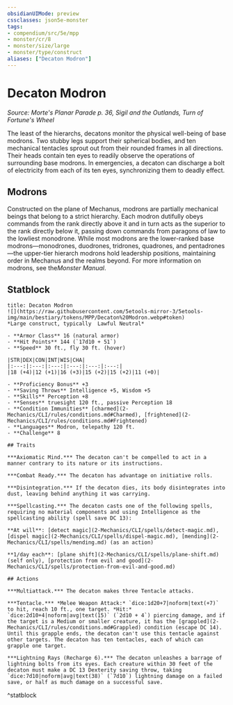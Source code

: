 ```yaml
---
obsidianUIMode: preview
cssclasses: json5e-monster
tags:
- compendium/src/5e/mpp
- monster/cr/8
- monster/size/large
- monster/type/construct
aliases: ["Decaton Modron"]
---
```

# Decaton Modron
*Source: Morte's Planar Parade p. 36, Sigil and the Outlands, Turn of Fortune's Wheel*  

The least of the hierarchs, decatons monitor the physical well-being of base modrons. Two stubby legs support their spherical bodies, and ten mechanical tentacles sprout out from their rounded frames in all directions. Their heads contain ten eyes to readily observe the operations of surrounding base modrons. In emergencies, a decaton can discharge a bolt of electricity from each of its ten eyes, synchronizing them to deadly effect.

## Modrons

Constructed on the plane of Mechanus, modrons are partially mechanical beings that belong to a strict hierarchy. Each modron dutifully obeys commands from the rank directly above it and in turn acts as the superior to the rank directly below it, passing down commands from paragons of law to the lowliest monodrone. While most modrons are the lower-ranked base modrons—monodrones, duodrones, tridrones, quadrones, and pentadrones—the upper-tier hierarch modrons hold leadership positions, maintaining order in Mechanus and the realms beyond. For more information on modrons, see the*Monster Manual*.

## Statblock

```ad-statblock
title: Decaton Modron
![](https://raw.githubusercontent.com/5etools-mirror-3/5etools-img/main/bestiary/tokens/MPP/Decaton%20Modron.webp#token)
*Large construct, typically  Lawful Neutral*

- **Armor Class** 16 (natural armor)
- **Hit Points** 144 (`17d10 + 51`)
- **Speed** 30 ft., fly 30 ft. (hover)

|STR|DEX|CON|INT|WIS|CHA|
|:---:|:---:|:---:|:---:|:---:|:---:|
|18 (+4)|12 (+1)|16 (+3)|15 (+2)|15 (+2)|11 (+0)|

- **Proficiency Bonus** +3
- **Saving Throws** Intelligence +5, Wisdom +5
- **Skills** Perception +8
- **Senses** truesight 120 ft., passive Perception 18
- **Condition Immunities** [charmed](2-Mechanics/CLI/rules/conditions.md#Charmed), [frightened](2-Mechanics/CLI/rules/conditions.md#Frightened)
- **Languages** Modron, telepathy 120 ft.
- **Challenge** 8

## Traits

***Axiomatic Mind.*** The decaton can't be compelled to act in a manner contrary to its nature or its instructions.

***Combat Ready.*** The decaton has advantage on initiative rolls.

***Disintegration.*** If the decaton dies, its body disintegrates into dust, leaving behind anything it was carrying.

***Spellcasting.*** The decaton casts one of the following spells, requiring no material components and using Intelligence as the spellcasting ability (spell save DC 13):

**At will**: [detect magic](2-Mechanics/CLI/spells/detect-magic.md), [dispel magic](2-Mechanics/CLI/spells/dispel-magic.md), [mending](2-Mechanics/CLI/spells/mending.md) (as an action)

**1/day each**: [plane shift](2-Mechanics/CLI/spells/plane-shift.md) (self only), [protection from evil and good](2-Mechanics/CLI/spells/protection-from-evil-and-good.md)

## Actions

***Multiattack.*** The decaton makes three Tentacle attacks.

***Tentacle.*** *Melee Weapon Attack:* `dice:1d20+7|noform|text(+7)` to hit, reach 10 ft., one target. *Hit:* `dice:2d10+4|noform|avg|text(15)` (`2d10 + 4`) piercing damage, and if the target is a Medium or smaller creature, it has the [grappled](2-Mechanics/CLI/rules/conditions.md#Grappled) condition (escape DC 14). Until this grapple ends, the decaton can't use this tentacle against other targets. The decaton has ten tentacles, each of which can grapple one target.

***Lightning Rays (Recharge 6).*** The decaton unleashes a barrage of lightning bolts from its eyes. Each creature within 30 feet of the decaton must make a DC 13 Dexterity saving throw, taking `dice:7d10|noform|avg|text(38)` (`7d10`) lightning damage on a failed save, or half as much damage on a successful save.
```
^statblock